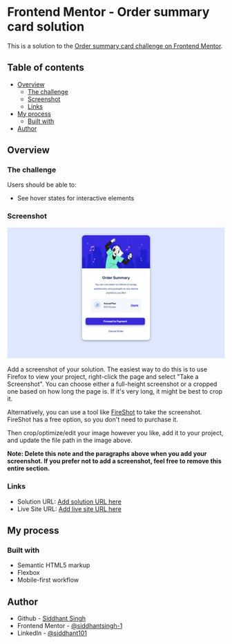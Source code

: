 # Frontend Mentor - Order summary card solution

This is a solution to the [Order summary card challenge on Frontend Mentor](https://www.frontendmentor.io/challenges/order-summary-component-QlPmajDUj).

## Table of contents

- [Overview](#overview)
  - [The challenge](#the-challenge)
  - [Screenshot](#screenshot)
  - [Links](#links)
- [My process](#my-process)
  - [Built with](#built-with)
- [Author](#author)

## Overview

### The challenge

Users should be able to:

- See hover states for interactive elements

### Screenshot

![](screenshots/desktop-solution.png)

Add a screenshot of your solution. The easiest way to do this is to use Firefox to view your project, right-click the page and select "Take a Screenshot". You can choose either a full-height screenshot or a cropped one based on how long the page is. If it's very long, it might be best to crop it.

Alternatively, you can use a tool like [FireShot](https://getfireshot.com/) to take the screenshot. FireShot has a free option, so you don't need to purchase it.

Then crop/optimize/edit your image however you like, add it to your project, and update the file path in the image above.

**Note: Delete this note and the paragraphs above when you add your screenshot. If you prefer not to add a screenshot, feel free to remove this entire section.**

### Links

- Solution URL: [Add solution URL here](https://github.com/siddhantsingh-1/order-summary-component)
- Live Site URL: [Add live site URL here](https://siddhantsingh-1.github.io/order-summary-component/)

## My process

### Built with

- Semantic HTML5 markup
- Flexbox
- Mobile-first workflow

## Author

- Github - [Siddhant Singh](https://github.com/siddhantsingh-1)
- Frontend Mentor - [@siddhantsingh-1](https://www.frontendmentor.io/profile/siddhantsingh-1)
- LinkedIn - [@siddhant101](https://www.linkedin.com/in/siddhant101/)
